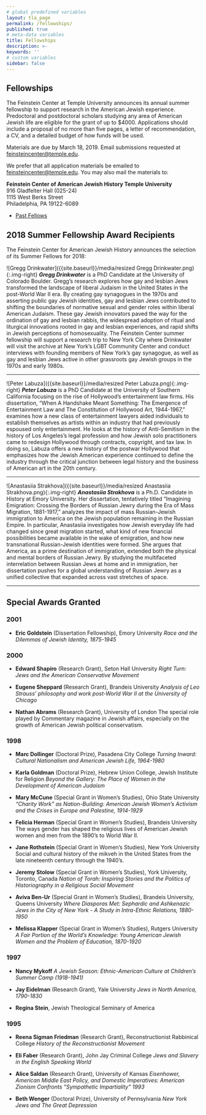 ```yaml
---
# global predefined variables
layout: tla_page
permalink: /fellowships/
published: true
# meta-data variables
title: Fellowships
description: >-
keywords: ''
# custom variables
sidebar: false
---
```

## Fellowships
The Feinstein Center at Temple University announces its annual summer fellowship to support research in the American Jewish experience. Predoctoral and postdoctoral scholars studying any area of American Jewish life are eligible for the grant of up to $4000. Applications should include a proposal of no more than five pages, a letter of recommendation, a CV, and a detailed budget of how funds will be used.

Materials are due by March 18, 2019. Email submissions requested at [feinsteincenter@temple.edu](mailto:feinsteincenter@temple.edu).

We prefer that all application materials be emailed to feinsteincenter@temple.edu. You may also mail the materials to:

**Feinstein Center of American Jewish History Temple University**<br>
916 Gladfelter Hall (025-24)<br>
1115 West Berks Street<br>
Philadelphia, PA 19122-6089<br>

- [Past Fellows](https://liberalarts.temple.edu/sites/liberalarts/files/PAST%20FELLOWS.pdf)

## 2018 Summer Fellowship Award Recipients
The Feinstein Center for American Jewish History announces the selection of its Summer Fellows for 2018:

![Gregg Drinkwater]({{site.baseurl}}/media/resized Gregg Drinkwater.png){:.img-right}
**_Gregg Drinkwater_** is a PhD Candidate at the University of Colorado Boulder. Gregg’s research explores how gay and lesbian Jews transformed the landscape of liberal Judaism in the United States in the post-World War II era. By creating gay synagogues in the 1970s and asserting public gay Jewish identities, gay and lesbian Jews contributed to shifting the boundaries of normative sexual and gender roles within liberal American Judaism. These gay Jewish innovators paved the way for the ordination of gay and lesbian rabbis, the widespread adoption of ritual and liturgical innovations rooted in gay and lesbian experiences, and rapid shifts in Jewish perceptions of homosexuality. The Feinstein Center summer fellowship will support a research trip to New York City where Drinkwater will visit the archive at New York’s LGBT Community Center and conduct interviews with founding members of New York’s gay synagogue, as well as gay and lesbian Jews active in other grassroots gay Jewish groups in the 1970s and early 1980s.

___

![Peter Labuza]({{site.baseurl}}/media/resized Peter Labuza.png){:.img-right}
**_Peter Labuza_** is a PhD Candidate at the University of Southern California focusing on the rise of Hollywood’s entertainment law firms. His dissertation, “When A Handshake Meant Something: The Emergence of Entertainment Law and The Constitution of Hollywood Art, 1944-1967,” examines how a new class of entertainment lawyers aided individuals to establish themselves as artists within an industry that had previously espoused only entertainment. He looks at the history of Anti-Semitism in the history of Los Angeles’s legal profession and how Jewish solo practitioners came to redesign Hollywood through contracts, copyright, and tax law. In doing so, Labuza offers a new history of the postwar Hollywood that emphasizes how the Jewish American experience continued to define the industry through the critical junction between legal history and the business of American art in the 20th century.

___

![Anastasiia Strakhova]({{site.baseurl}}/media/resized Anastasiia Strakhova.png){:.img-right}
**_Anastasiia Strakhova_** is a Ph.D. Candidate in History at Emory University. Her dissertation, tentatively titled “Imagining Emigration: Crossing the Borders of Russian Jewry during the Era of Mass Migration, 1881-1917,” analyzes the impact of mass Russian-Jewish immigration to America on the Jewish population remaining in the Russian Empire. In particular, Anastasiia investigates how Jewish everyday life had changed since great migration started, what kind of new financial possibilities became available in the wake of emigration, and how new transnational Russian-Jewish identities were formed. She argues that America, as a prime destination of immigration, extended both the physical and mental borders of Russian Jewry. By studying the multifaceted interrelation between Russian Jews at home and in immigration, her dissertation pushes for a global understanding of Russian Jewry as a unified collective that expanded across vast stretches of space.

___

## Special Awards Granted
### 2001
- **Eric Goldstein** (Dissertation Fellowship), Emory University
_Race and the Dilemmas of Jewish Identity, 1875-1945_

### 2000
- **Edward Shapiro** (Research Grant), Seton Hall University
_Right Turn: Jews and the American Conservative Movement_

- **Eugene Sheppard** (Research Grant), Brandeis University
_Analysis of Leo Strauss’ philosophy and work post-World War II at the University of Chicago_

- **Nathan Abrams** (Research Grant), University of London
The special role played by Commentary magazine in Jewish affairs, especially on the growth of American Jewish political conservatism.

### 1998
- **Marc Dollinger** (Doctoral Prize), Pasadena City College
_Turning Inward: Cultural Nationalism and American Jewish Life, 1964-1980_

- **Karla Goldman** (Doctoral Prize), Hebrew Union College, Jewish Institute for Religion
_Beyond the Gallery: The Place of Women in the Development of American Judaism_

- **Mary McCune** (Special Grant in Women’s Studies), Ohio State University
_“Charity Work” as Nation-Building: American Jewish Women’s Activism and the Crises in Europe and Palestine, 1914-1929_

- **Felicia Herman** (Special Grant in Women’s Studies), Brandeis University
The ways gender has shaped the religious lives of American Jewish women and men from the 1890’s to World War II.

- **Jane Rothstein** (Special Grant in Women’s Studies), New York University
Social and cultural history of the mikveh in the United States from the late nineteenth century through the 1940’s.

- **Jeremy Stolow** (Special Grant in Women’s Studies), York University, Toronto, Canada
_Nation of Torah: Inspiring Stories and the Politics of Historiography in a Religious Social Movement_

- **Aviva Ben-Ur** (Special Grant in Women’s Studies), Brandeis University, Queens University
_Where Diasporas Met: Sephardic and Ashkenazic Jews in the City of New York - A Study in Intra-Ethnic Relations, 1880-1950_

- **Melissa Klapper** (Special Grant in Women’s Studies), Rutgers University
_A Fair Portion of the World’s Knowledge: Young American Jewish Women and the Problem of Education, 1870-1920_

### 1997
- **Nancy Mykoff**
_A Jewish Season: Ethnic-American Culture at Children’s Summer Camp (1918-1941)_

- **Jay Eidelman** (Research Grant), Yale University
_Jews in North America, 1790-1830_

- **Regina Stein**, Jewish Theological Seminary of America

### 1995
- **Reena Sigman Friedman** (Research Grant), Reconstructionist Rabbinical College
_History of the Reconstructionist Movement_

- **Eli Faber** (Research Grant), John Jay Criminal College
_Jews and Slavery in the English Speaking World_

- **Alice Saldan** (Research Grant), University of Kansas
_Eisenhower, American Middle East Policy, and Domestic Imperatives: American Zionism Confronts “Sympathetic Impartiality”
1993_

- **Beth Wenger** (Doctoral Prize), University of Pennsylvania
_New York Jews and The Great Depression_
